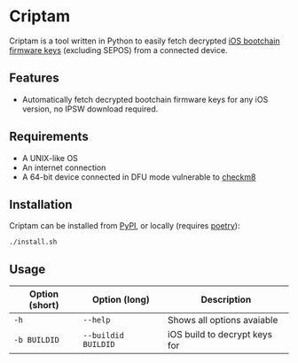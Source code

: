 # Criptam
Criptam is a tool written in Python to easily fetch decrypted [iOS bootchain](https://www.theiphonewiki.com/wiki/Bootchain) [firmware keys](https://www.theiphonewiki.com/wiki/Firmware_Keys) (excluding SEPOS) from a connected device.

## Features
- Automatically fetch decrypted bootchain firmware keys for any iOS version, no IPSW download required.

## Requirements
- A UNIX-like OS
- An internet connection
- A 64-bit device connected in DFU mode vulnerable to [checkm8](https://github.com/axi0mX/ipwndfu)

## Installation
Criptam can be installed from [PyPI](https://pypi.org/project/criptam/), or locally (requires [poetry](https://python-poetry.org/)):

    ./install.sh


## Usage
| Option (short) | Option (long) | Description |
|----------------|---------------|-------------|
| `-h` | `--help` | Shows all options avaiable |
| `-b BUILDID` | `--buildid BUILDID` | iOS build to decrypt keys for |

